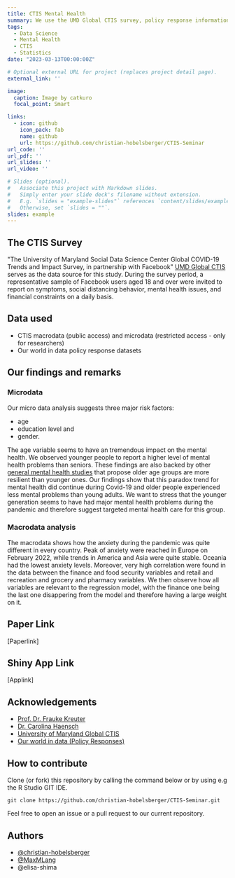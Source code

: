 ```yaml
---
title: CTIS Mental Health
summary: We use the UMD Global CTIS survey, policy response information as well as Google trends data provided from Our World in Data. As part of our exploratory data analysis we built a Shiny App displaying important mental health metrics from the data.
tags:
  - Data Science
  - Mental Health
  - CTIS
  - Statistics
date: "2023-03-13T00:00:00Z"

# Optional external URL for project (replaces project detail page).
external_link: ''

image:
  caption: Image by catkuro
  focal_point: Smart

links:
  - icon: github
    icon_pack: fab
    name: github
    url: https://github.com/christian-hobelsberger/CTIS-Seminar
url_code: ''
url_pdf: ''
url_slides: ''
url_video: ''

# Slides (optional).
#   Associate this project with Markdown slides.
#   Simply enter your slide deck's filename without extension.
#   E.g. `slides = "example-slides"` references `content/slides/example-slides.md`.
#   Otherwise, set `slides = ""`.
slides: example
---
```

## The CTIS Survey
"The University of Maryland Social Data Science Center Global COVID-19 Trends and Impact Survey, in partnership with Facebook" [UMD Global CTIS](https://covidmap.umd.edu/) serves as the data source for this study. During the survey period, a representative sample of Facebook users aged 18 and over were invited to report on symptoms, social distancing behavior, mental health issues, and financial constraints on a daily basis.

## Data used
* CTIS macrodata (public access) and microdata (restricted access - only for researchers)
* Our world in data policy response datasets

## Our findings and remarks

### Microdata
Our micro data analysis suggests three major risk factors: 
* age
* education level and
* gender.  

The age variable seems to have an tremendous impact on the mental health. We observed younger people to report a higher level of mental health problems than seniors. These findings are also backed by other [general mental health studies](https://pubmed.ncbi.nlm.nih.gov/27561149/) that propose older age groups are more resilient than younger ones. Our findings show that this paradox trend for mental health did continue during Covid-19 and older people experienced less mental problems than young adults. We want to stress that the younger generation seems to have had major mental health problems during the pandemic and therefore suggest targeted mental health care for this group. 

### Macrodata analysis
The macrodata shows how the anxiety during the pandemic was quite different in every country. Peak of anxiety were reached in Europe on February 2022, while trends in America and Asia were quite stable. Oceania had the lowest anxiety levels. 
Moreover, very high correlation were found in the data between the finance and food security variables and retail and recreation and grocery and pharmacy variables. 
We then observe how all variables are relevant to the regression model, with the finance one being the last one disappering from the model and therefore having a large weight on it. 

## Paper Link
[Paperlink]

## Shiny App Link
[Applink]

## Acknowledgements
- [Prof. Dr. Frauke Kreuter](https://www.soda.statistik.uni-muenchen.de/people/professors/kreuter1/index.html)
- [Dr. Carolina Haensch](https://www.soda.statistik.uni-muenchen.de/people/employees/haensch/index.html) 
- [University of Maryland Global CTIS](https://covidmap.umd.edu/)
- [Our world in data (Policy Responses)](https://ourworldindata.org/policy-responses-covid)

## How to contribute
Clone (or fork) this repository by calling the command below or by using e.g the R Studio GIT IDE.
```
git clone https://github.com/christian-hobelsberger/CTIS-Seminar.git
```

Feel free to open an issue or a pull request to our current repository.

## Authors

- [@christian-hobelsberger](https://www.github.com/christian-hobelsberger)
- [@MaxMLang](https://www.github.com/MaxMLang)
- @elisa-shima



